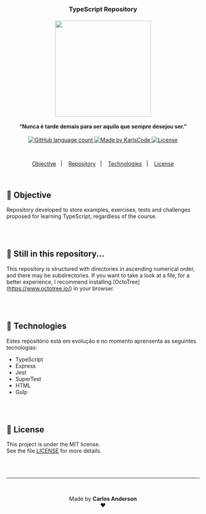 ### <strong> <p align="center">TypeScript Repository</strong>

<h4 align="center">
  <img src="./github/port-ts.png" width="250px" /><br><br>
  <b>“Nunca é tarde demais para ser aquilo que sempre desejou ser.”</b>
</h4>

<p align="center">
  <a href="">
    <img alt="GitHub language count" src="https://img.shields.io/github/languages/count/karlscode/typescript-basics?color=blue">
  </a>

  <a href="https://github.com/karlscode">
    <img alt="Made by KarlsCode" src="https://img.shields.io/badge/made%20by-Rocketseat-blue">
  </a>

  <a href="https://opensource.org/licenses/MIT">
    <img alt="License" src="https://img.shields.io/badge/license-MIT-blue">
  </a>

</p>

<br>

<p align="center">
  <a href="#-objective">Objective</a>&nbsp;&nbsp;&nbsp;|&nbsp;&nbsp;&nbsp;
  <a href="#balloon-still-in-this-repository">Repository</a>&nbsp;&nbsp;&nbsp;|&nbsp;&nbsp;&nbsp;
  <a href="#rocket-technologies">Technologies</a>&nbsp;&nbsp;&nbsp;|&nbsp;&nbsp;&nbsp;
  <a href="#closed_book-license">License</a>
</p>

<br>

## 🎯 Objective
Repository developed to store examples, exercises, tests and challenges proposed for learning TypeScript, regardless of the course.

<!-- Repositório destinado para armazenar exemplos, exercícios, testes e desafios propostos para aprendizado de TypeScript independentemente do curso. -->
<br><br>

## :balloon: Still in this repository...
This repository is structured with directories in ascending numerical order, and there may be subdirectories.
If you want to take a look at a file, for a better experience, I recommend installing [OctoTree] (https://www.octotree.io/) in your browser.

<!-- Este repositório está estruturado com diretórios em ordem numérica crescente, podendo existir subdiretórios.
Caso queira dar uma olhada em algum arquivo, para uma melhor experiência, recomendo a instalação do [OctoTree](https://www.octotree.io/) em seu browser. -->
<br><br>

## :rocket: Technologies
Estes repositório está em evolução e no momento aprensenta as seguintes tecnologias:
- TypeScript
- Express
- Jest
- SuperTest
- HTML
- Gulp
<!-- 
- [Node.js](https://nodejs.org/en/)
- [Expo](https://expo.io/)
- [Express](https://expressjs.com/pt-br/)
- [ExpressJs](https://expressjs.com/pt-br/)
- [Nodemon](https://www.npmjs.com/package/nodemon)
- [Axios](https://www.npmjs.com/package/axios)
- [Cors](https://www.npmjs.com/package/cors)
- [Eslint](https://www.npmjs.com/package/eslint)
- [Jest](https://www.npmjs.com/package/jest)
- [Supertest](https://github.com/visionmedia/supertest)
- [Knex](http://knexjs.org/)
- [Sqlite](https://www.sqlite.org/index.html) 
-->

<br><br>

## :closed_book: License
This project is under the MIT license. <br />
See the file [LICENSE](LICENSE.md) for more details.

<!-- Esse projeto está sob a licença MIT. <br />
Veja o arquivo [LICENSE](LICENSE.md) para mais detalhes. -->

<br><br>

---
<br>
<p align="center">Made by <strong>Carlos Anderson</strong> <br /> ❤️ </p>